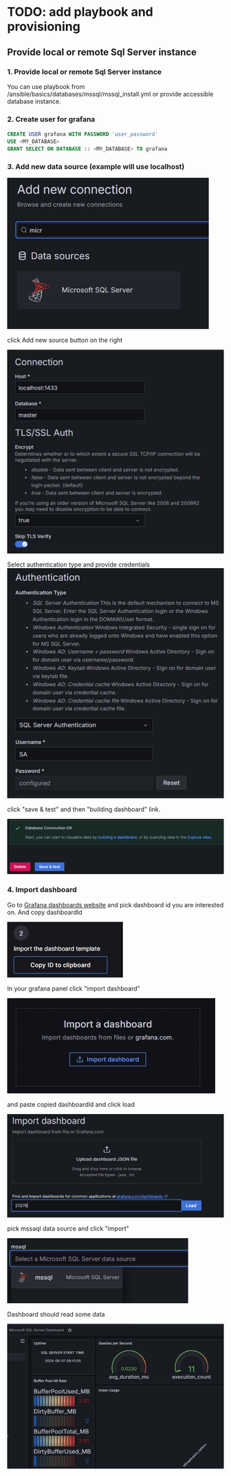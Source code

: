 # TODO: add playbook and provisioning

## Provide local or remote Sql Server instance

### 1. Provide local or remote Sql Server instance

You can use playbook from /ansible/basics/databases/mssql/mssql_install.yml or provide accessible database instance.

### 2. Create user for grafana

```sql
CREATE USER grafana WITH PASSWORD 'user_password'
USE <MY_DATABASE>
GRANT SELECT ON DATABASE :: <MY_DATABASE> TO grafana
```

### 3. Add new data source (example will use localhost)

![alt text](assets/image.png)

click Add new source button on the right

![alt text](assets/image-1.png)

Select authentication type and provide credentials
![alt text](assets/image-2.png)

click "save & test" and then "building dashboard" link.

![alt text](assets/image-3.png)

### 4. Import dashboard

Go to [Grafana dashboards website](https://grafana.com/grafana/dashboards/?dataSource=mssql) and pick dashboard id you are interested on. And copy dashboardId

![alt text](assets/image-4.png)

In your grafana panel click "import dashboard"

![alt text](assets/image-5.png)

and paste copied dashboardId and click load

![alt text](assets/image-6.png)

pick mssaql data source and click "import"

![alt text](assets/image-7.png)

Dashboard should read some data

![alt text](assets/image-8.png)

